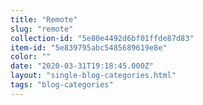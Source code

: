 ```yaml
---
title: "Remote"
slug: "remote"
collection-id: "5e80e4492d6bf01ffde87d83"
item-id: "5e839795abc5485689619e8e"
color: ""
date: "2020-03-31T19:18:45.000Z"
layout: "single-blog-categories.html"
tags: "blog-categories"
---
```



